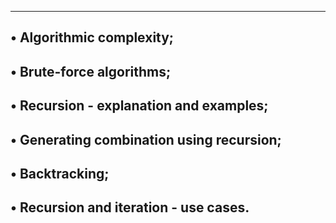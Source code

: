 -----------------------------------
• Algorithmic complexity;
--------------------------------
• Brute-force algorithms;
------------------------------------------
• Recursion - explanation and examples;
-------------------------------------------
• Generating combination using recursion;
-------------------------------------------
• Backtracking;
------------------------------------------
• Recursion and iteration - use cases.
-------------------------------------------
